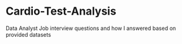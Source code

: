 # Cardio-Test-Analysis
Data Analyst Job interview questions and how I answered based on provided datasets
